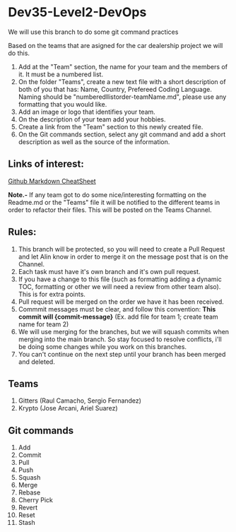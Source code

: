 # Dev35-Level2-DevOps
We will use this branch to do some git command practices

Based on the teams that are asigned for the car dealership project we will do this.

1. Add at the "Team" section, the name for your team and the members of it. It must be a numbered list.
2. On the folder "Teams", create a new text file with a short description of both of you that has: Name, Country, Prefereed Coding Language. Naming should be "numberedllistorder-teamName.md", please use any formatting that you would like.
3. Add an image or logo that identifies your team.
4. On the description of your team add your hobbies.
5. Create a link from the "Team" section to this newly created file.
6. On the Git commands section, select any git command and add a short description as well as the source of the information.


## Links of interest:
[Github Markdown CheatSheet](https://enterprise.github.com/downloads/en/markdown-cheatsheet.pdf)

**Note.-** If any team got to do some nice/interesting formatting on the Readme.md or the "Teams" file it will be notified to the different teams in order to refactor their files. This will be posted on the Teams Channel.

## Rules:

1. This branch will be protected, so you will need to create a Pull Request and let Alin know in order to merge it on the message post that is on the Channel.
2. Each task must have it's own branch and it's own pull request.
3. If you have a change to this file (such as formatting adding a dynamic TOC, formatting or other we will need a review from other team also). This is for extra points.
4. Pull request will be merged on the order we have it has been received.
5. Commmit messages must be clear, and follow this convention: **This commit will {commit-message}** (Ex. add file for team 1; create team name for team 2)
7. We will use merging for the branches, but we will squash commits when merging into the main branch. So stay focused to resolve conflicts, i'll be doing some changes while you work on this branches.
8. You can't continue on the next step until your branch has been merged and deleted.

## Teams
1. Gitters (Raul Camacho, Sergio Fernandez)
2. Krypto (Jose Arcani, Ariel Suarez)

## Git commands
1. Add
2. Commit
3. Pull
4. Push
5. Squash
6. Merge
7. Rebase
8. Cherry Pick
9. Revert
10. Reset
11. Stash
